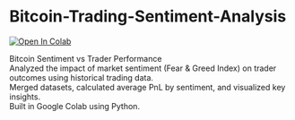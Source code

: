 # Bitcoin-Trading-Sentiment-Analysis

[![Open In Colab](https://colab.research.google.com/assets/colab-badge.svg)](https://colab.research.google.com/github/shku23ainds-hash/Bitcoin-Trading-Sentiment-Analysis/blob/main/Bitcoin_Trading_Sentiment_Analysis.ipynb)

Bitcoin Sentiment vs Trader Performance  
Analyzed the impact of market sentiment (Fear & Greed Index) on trader outcomes using historical trading data.  
Merged datasets, calculated average PnL by sentiment, and visualized key insights.  
Built in Google Colab using Python.

